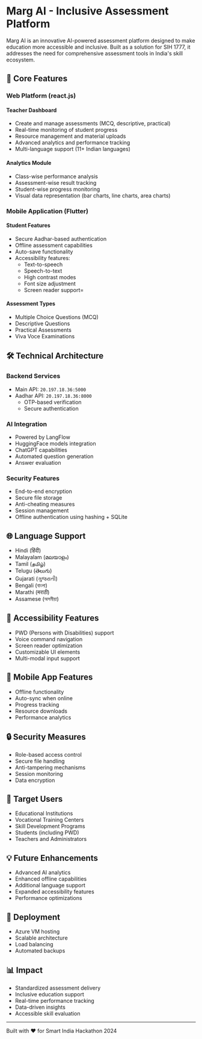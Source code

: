 # Marg AI - Inclusive Assessment Platform

Marg AI is an innovative AI-powered assessment platform designed to make education more accessible and inclusive. Built as a solution for SIH 1777, it addresses the need for comprehensive assessment tools in India's skill ecosystem.

## 🎯 Core Features

### Web Platform (react.js)

#### Teacher Dashboard
- Create and manage assessments (MCQ, descriptive, practical)
- Real-time monitoring of student progress
- Resource management and material uploads
- Advanced analytics and performance tracking
- Multi-language support (11+ Indian languages)

#### Analytics Module
- Class-wise performance analysis
- Assessment-wise result tracking
- Student-wise progress monitoring
- Visual data representation (bar charts, line charts, area charts)

### Mobile Application (Flutter)

#### Student Features
- Secure Aadhar-based authentication
- Offline assessment capabilities
- Auto-save functionality
- Accessibility features:
  - Text-to-speech
  - Speech-to-text
  - High contrast modes
  - Font size adjustment
  - Screen reader support=

#### Assessment Types
- Multiple Choice Questions (MCQ)
- Descriptive Questions
- Practical Assessments
- Viva Voce Examinations

## 🛠️ Technical Architecture

### Backend Services
- Main API: `20.197.18.36:5000`
- Aadhar API: `20.197.18.36:8000`
  - OTP-based verification
  - Secure authentication

### AI Integration
- Powered by LangFlow
- HuggingFace models integration
- ChatGPT capabilities
- Automated question generation
- Answer evaluation

### Security Features
- End-to-end encryption
- Secure file storage
- Anti-cheating measures
- Session management
- Offline authentication using hashing + SQLite

## 🌐 Language Support
- Hindi (हिंदी)
- Malayalam (മലയാളം)
- Tamil (தமிழ்)
- Telugu (తెలుగు)
- Gujarati (ગુજરાતી)
- Bengali (বাংলা)
- Marathi (मराठी)
- Assamese (অসমীয়া)

## 🎨 Accessibility Features
- PWD (Persons with Disabilities) support
- Voice command navigation
- Screen reader optimization
- Customizable UI elements
- Multi-modal input support

## 📱 Mobile App Features
- Offline functionality
- Auto-sync when online
- Progress tracking
- Resource downloads
- Performance analytics

## 🔒 Security Measures
- Role-based access control
- Secure file handling
- Anti-tampering mechanisms
- Session monitoring
- Data encryption

## 🎯 Target Users
- Educational Institutions
- Vocational Training Centers
- Skill Development Programs
- Students (including PWD)
- Teachers and Administrators

## 💡 Future Enhancements
- Advanced AI analytics
- Enhanced offline capabilities
- Additional language support
- Expanded accessibility features
- Performance optimizations

## 🚀 Deployment
- Azure VM hosting
- Scalable architecture
- Load balancing
- Automated backups

## 📊 Impact
- Standardized assessment delivery
- Inclusive education support
- Real-time performance tracking
- Data-driven insights
- Accessible skill evaluation

---

Built with ❤️ for Smart India Hackathon 2024